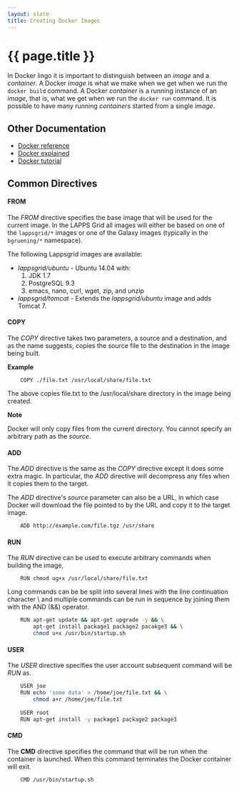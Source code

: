 ```yaml
---
layout: slate
title: Creating Docker Images
---
```


# {{ page.title }}

In Docker lingo it is important to distinguish between an *image* and a *container*.
A Docker *image* is what we make when we get when we run the `docker build` command. A 
Docker *container* is a running instance of an *image*, that is, what we get when we
run the `docker run` command. It is possible to have many running *containers* started from a single *image*. 

## Other Documentation

* [Docker reference](https://docs.docker.com/engine/reference/builder/)
* [Docker explained](https://www.digitalocean.com/community/tutorials/docker-explained-using-dockerfiles-to-automate-building-of-images)
* [Docker tutorial](https://rominirani.com/docker-tutorial-series-writing-a-dockerfile-ce5746617cd#.i175iiq0a)

## Common Directives

#### FROM

The *FROM* directive specifies the base image that will be used for the current image. 
In the LAPPS Grid all images will either be based on one of the `lappsgrid/*` images or one 
of the Galaxy images (typically in the `bgruening/*` namespace).

The following Lappsgrid images are available:

* *lappsgrid/ubuntu* - Ubuntu 14.04 with:
  1. JDK 1.7
  1. PostgreSQL 9.3
  1. emacs, nano, curl, wget, zip, and unzip
* *lappsgrid/tomcat* - Extends the *lappsgrid/ubuntu* image and adds Tomcat 7.

#### COPY

The *COPY* directive takes two parameters, a source and a destination, and as the name
suggests, copies the source file to the destination in the image being built.

**Example**

```
	COPY ./file.txt /usr/local/share/file.txt
```
The above copies file.txt to the /usr/local/share directory in the image being created.

**Note**

Docker will only copy files from the current directory. You cannot specify an arbitrary 
path as the *source*.

#### ADD

The *ADD* directive is the same as the *COPY* directive except it does some extra magic.
In particular, the *ADD* directive will decompress any files when it copies them to the target.

The *ADD* directive's *source* parameter can also be a URL, in which case Docker will download
the file pointed to by the URL and copy it to the target image.

```bash
	ADD http://example.com/file.tgz /usr/share
```


#### RUN

The *RUN* directive can be used to execute arbitrary commands when building the image,

```
	RUN chmod ug+x /usr/local/share/file.txt
```

Long commands can be be split into several lines with the line continuation character \ and
multiple commands can be run in sequence by joining them with the AND (&&) operator.  

```bash
	RUN apt-get update && apt-get upgrade -y && \
	    apt-get install package1 package2 pacakge3 && \
		chmod u+x /usr/bin/startup.sh	    		
```

#### USER

The *USER* directive specifies the user account subsequent command will be *RUN* as.

```bash
	USER joe
	RUN echo 'some data' > /home/joe/file.txt && \
	    chmod a+r /home/joe/file.txt
	    
	USER root
	RUN apt-get install -y package1 package2 package3
```

#### CMD

The **CMD** directive specifies the command that will be run when the container is launched.
When this command terminates the Docker container will exit.

```bash
	CMD /usr/bin/startup.sh
```
